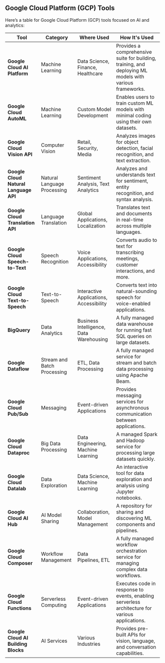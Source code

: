 
## Google Cloud Platform (GCP) Tools

Here’s a table for Google Cloud Platform (GCP) tools focused on AI and analytics:

| **Tool**                          | **Category**       | **Where Used**                               | **How It's Used**                                                                                              |
|-----------------------------------|--------------------|----------------------------------------------|----------------------------------------------------------------------------------------------------------------|
| **Google Cloud AI Platform**      | Machine Learning    | Data Science, Finance, Healthcare            | Provides a comprehensive suite for building, training, and deploying ML models with various frameworks.        |
| **Google Cloud AutoML**           | Machine Learning    | Custom Model Development                      | Enables users to train custom ML models with minimal coding using their own datasets.                          |
| **Google Cloud Vision API**       | Computer Vision     | Retail, Security, Media                      | Analyzes images for object detection, facial recognition, and text extraction.                                 |
| **Google Cloud Natural Language API** | Natural Language Processing | Sentiment Analysis, Text Analytics     | Analyzes and understands text for sentiment, entity recognition, and syntax analysis.                          |
| **Google Cloud Translation API**  | Language Translation | Global Applications, Localization            | Translates text and documents in real-time across multiple languages.                                          |
| **Google Cloud Speech-to-Text**   | Speech Recognition   | Voice Applications, Accessibility            | Converts audio to text for transcribing meetings, customer interactions, and more.                             |
| **Google Cloud Text-to-Speech**   | Text-to-Speech      | Interactive Applications, Accessibility      | Converts text into natural-sounding speech for voice-enabled applications.                                     |
| **BigQuery**                      | Data Analytics      | Business Intelligence, Data Warehousing      | A fully managed data warehouse for running fast SQL queries on large datasets.                                 |
| **Google Dataflow**               | Stream and Batch Processing | ETL, Data Processing                     | A fully managed service for stream and batch data processing using Apache Beam.                                |
| **Google Cloud Pub/Sub**          | Messaging           | Event-driven Applications                     | Provides messaging services for asynchronous communication between applications.                                |
| **Google Cloud Dataproc**         | Big Data Processing  | Data Engineering, Machine Learning           | A managed Spark and Hadoop service for processing large datasets quickly.                                       |
| **Google Cloud Datalab**          | Data Exploration    | Data Science, Machine Learning                | An interactive tool for data exploration and analysis using Jupyter notebooks.                                 |
| **Google Cloud AI Hub**           | AI Model Sharing    | Collaboration, Model Management              | A repository for sharing and discovering ML components and pipelines.                                          |
| **Google Cloud Composer**         | Workflow Management  | Data Pipelines, ETL                          | A fully managed workflow orchestration service for managing complex data workflows.                            |
| **Google Cloud Functions**        | Serverless Computing | Event-driven Applications                     | Executes code in response to events, enabling serverless architecture for various applications.                |
| **Google Cloud AI Building Blocks** | AI Services        | Various Industries                           | Provides pre-built APIs for vision, language, and conversation capabilities.                                   |

